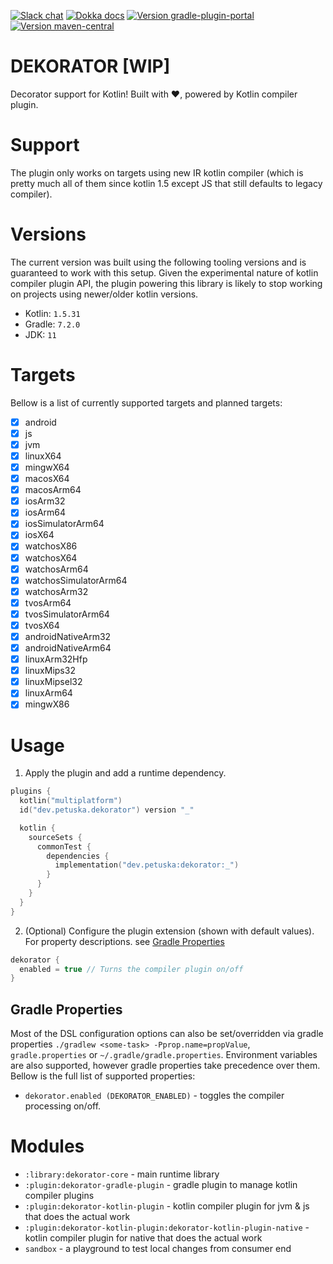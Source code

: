 [![Slack chat](https://img.shields.io/badge/kotlinlang-chat-green?logo=slack&style=flat-square)](https://kotlinlang.slack.com/team/UL1A5BA2X)
[![Dokka docs](https://img.shields.io/badge/docs-dokka-orange?style=flat-square)](http://mpetuska.github.io/dekorator)
[![Version gradle-plugin-portal](https://img.shields.io/maven-metadata/v?label=gradle%20plugin%20portal&style=flat-square&logo=gradle&metadataUrl=https%3A%2F%2Fplugins.gradle.org%2Fm2%2Fdev.petuska%2Fdekorator-gradle-plugin%2Fmaven-metadata.xml)](https://plugins.gradle.org/plugin/dev.petuska.dekorator)
[![Version maven-central](https://img.shields.io/maven-central/v/dev.petuska/dekorator-gradle-plugin?logo=apache-maven&style=flat-square)](https://mvnrepository.com/artifact/dev.petuska/dekorator-gradle-plugin/latest)

# DEKORATOR [WIP]
Decorator support for Kotlin! Built with ❤, powered by Kotlin compiler plugin.

# Support
The plugin only works on targets using new IR kotlin compiler (which is pretty much all of them since kotlin 1.5 except
JS that still defaults to legacy compiler).

# Versions
The current version was built using the following tooling versions and is guaranteed to work with this setup. Given the
experimental nature of kotlin compiler plugin API, the plugin powering this library is likely to stop working on
projects using newer/older kotlin versions.
* Kotlin: `1.5.31`
* Gradle: `7.2.0`
* JDK: `11`

# Targets
Bellow is a list of currently supported targets and planned targets:
- [x] android
- [x] js
- [x] jvm
- [x] linuxX64
- [x] mingwX64
- [x] macosX64
- [x] macosArm64
- [x] iosArm32
- [x] iosArm64
- [x] iosSimulatorArm64
- [x] iosX64
- [x] watchosX86
- [x] watchosX64
- [x] watchosArm64
- [x] watchosSimulatorArm64
- [x] watchosArm32
- [x] tvosArm64
- [x] tvosSimulatorArm64
- [x] tvosX64
- [x] androidNativeArm32
- [x] androidNativeArm64
- [x] linuxArm32Hfp
- [x] linuxMips32
- [x] linuxMipsel32
- [x] linuxArm64
- [x] mingwX86

# Usage
1. Apply the plugin and add a runtime dependency.
```kotlin
plugins {
  kotlin("multiplatform")
  id("dev.petuska.dekorator") version "_"

  kotlin {
    sourceSets {
      commonTest {
        dependencies {
          implementation("dev.petuska:dekorator:_")
        }
      }
    }
  }
}
```
2. (Optional) Configure the plugin extension (shown with default values). For property descriptions.
   see [Gradle Properties](#gradle-properties)
```kotlin
dekorator {
  enabled = true // Turns the compiler plugin on/off
}
```

## Gradle Properties
Most of the DSL configuration options can also be set/overridden via gradle properties
`./gradlew <some-task> -Pprop.name=propValue`, `gradle.properties` or `~/.gradle/gradle.properties`. Environment
variables are also supported, however gradle properties take precedence over them. Bellow is the full list of supported
properties:
* `dekorator.enabled (DEKORATOR_ENABLED)` - toggles the compiler processing on/off.

# Modules
* `:library:dekorator-core` - main runtime library
* `:plugin:dekorator-gradle-plugin` - gradle plugin to manage kotlin compiler plugins
* `:plugin:dekorator-kotlin-plugin` - kotlin compiler plugin for jvm & js that does the actual work
* `:plugin:dekorator-kotlin-plugin:dekorator-kotlin-plugin-native` - kotlin compiler plugin for native that does the
  actual work
* `sandbox` - a playground to test local changes from consumer end
